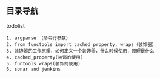 ## 目录导航

[//]: # (* [Python]&#40;http://127.0.0.1:8000/Python/%E5%BA%93/pydantic/&#41;)

[//]: # (* [Performance]&#40;http://127.0.0.1:8000/Performance/%E7%9B%91%E6%8E%A7/1.%20Grafana%2BPrometheus%E7%9B%91%E6%8E%A7%E5%B9%B3%E5%8F%B0%E6%90%AD%E5%BB%BA/&#41;)

[//]: # (* [Tools]&#40;http://127.0.0.1:8000/Tools/MkDocs/1.%20%E9%83%A8%E7%BD%B2%E6%89%8B%E5%86%8C/&#41;)

todolist

    1. argparse （命令行参数）
    2. from functools import cached_property, wraps（装饰器）
    3. 装饰器的工作原理，如何定义一个装饰器，什么时候使用，原理是什么
    4. cached_property(装饰的使用)
    5. funtools wraps(装饰的使用)
    6. sonar and jenkins